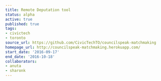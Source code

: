 ```yaml
---
title: Remote Deputation tool
status: alpha
active: true
published: true
tags:
- civictech
- toronto
source_url: https://github.com/CivicTechTO/councilspeak-matchmaking
homepage_url: http://councilspeak-matchmaking.herokuapp.com/
start_date: '2016-09-17'
end_date: '2016-10-18'
collaborators:
- anuta
- sharonk
---
```



